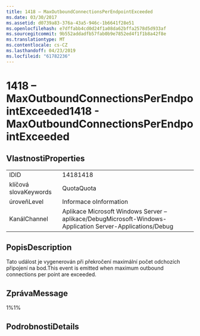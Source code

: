 ```yaml
---
title: 1418 – MaxOutboundConnectionsPerEndpointExceeded
ms.date: 03/30/2017
ms.assetid: d0739a83-376a-43a5-946c-1b6641f28e51
ms.openlocfilehash: e7dffabb4cd0d24f1a08da62bffa2578d5d933af
ms.sourcegitcommit: 9b552addadfb57fab0b9e7852ed4f1f1b8a42f8e
ms.translationtype: MT
ms.contentlocale: cs-CZ
ms.lasthandoff: 04/23/2019
ms.locfileid: "61782236"
---
```

# <a name="1418---maxoutboundconnectionsperendpointexceeded"></a><span data-ttu-id="b0424-102">1418 – MaxOutboundConnectionsPerEndpointExceeded</span><span class="sxs-lookup"><span data-stu-id="b0424-102">1418 - MaxOutboundConnectionsPerEndpointExceeded</span></span>
## <a name="properties"></a><span data-ttu-id="b0424-103">Vlastnosti</span><span class="sxs-lookup"><span data-stu-id="b0424-103">Properties</span></span>  
  
|||  
|-|-|  
|<span data-ttu-id="b0424-104">ID</span><span class="sxs-lookup"><span data-stu-id="b0424-104">ID</span></span>|<span data-ttu-id="b0424-105">1418</span><span class="sxs-lookup"><span data-stu-id="b0424-105">1418</span></span>|  
|<span data-ttu-id="b0424-106">klíčová slova</span><span class="sxs-lookup"><span data-stu-id="b0424-106">Keywords</span></span>|<span data-ttu-id="b0424-107">Quota</span><span class="sxs-lookup"><span data-stu-id="b0424-107">Quota</span></span>|  
|<span data-ttu-id="b0424-108">úroveň</span><span class="sxs-lookup"><span data-stu-id="b0424-108">Level</span></span>|<span data-ttu-id="b0424-109">Informace o</span><span class="sxs-lookup"><span data-stu-id="b0424-109">Information</span></span>|  
|<span data-ttu-id="b0424-110">Kanál</span><span class="sxs-lookup"><span data-stu-id="b0424-110">Channel</span></span>|<span data-ttu-id="b0424-111">Aplikace Microsoft Windows Server – aplikace/Debug</span><span class="sxs-lookup"><span data-stu-id="b0424-111">Microsoft-Windows-Application Server-Applications/Debug</span></span>|  
  
## <a name="description"></a><span data-ttu-id="b0424-112">Popis</span><span class="sxs-lookup"><span data-stu-id="b0424-112">Description</span></span>  
 <span data-ttu-id="b0424-113">Tato událost je vygenerován při překročení maximální počet odchozích připojení na bod.</span><span class="sxs-lookup"><span data-stu-id="b0424-113">This event is emitted when maximum outbound connections per point are exceeded.</span></span>  
  
## <a name="message"></a><span data-ttu-id="b0424-114">Zpráva</span><span class="sxs-lookup"><span data-stu-id="b0424-114">Message</span></span>  
 <span data-ttu-id="b0424-115">1%</span><span class="sxs-lookup"><span data-stu-id="b0424-115">1%</span></span>  
  
## <a name="details"></a><span data-ttu-id="b0424-116">Podrobnosti</span><span class="sxs-lookup"><span data-stu-id="b0424-116">Details</span></span>
